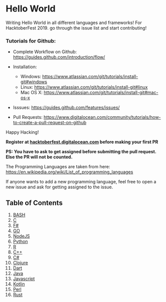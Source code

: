 # Hello World
Writing Hello World in all different languages and frameworks! For HacktoberFest 2019.
go through the issue list and start contributing!

### Tutorials for Github:

- Complete Workflow on Github: https://guides.github.com/introduction/flow/

- Installation:
	- Windows: https://www.atlassian.com/git/tutorials/install-git#windows
	- Linux: https://www.atlassian.com/git/tutorials/install-git#linux
	- Mac OS X: https://www.atlassian.com/git/tutorials/install-git#mac-os-x

- Isssues: https://guides.github.com/features/issues/

- Pull Requests: https://www.digitalocean.com/community/tutorials/how-to-create-a-pull-request-on-github


Happy Hacking!


**Register at [hacktoberfest.digitalocean.com](https://hacktoberfest.digitalocean.com) before making your first PR**

**PS: You have to ask to get assigned before submitting the pull request. Else the PR will not be counted.**

The Programming Languages are taken from here: https://en.wikipedia.org/wiki/List_of_programming_languages

If anyone wants to add a new programming language, feel free to open a new issue and ask for getting assigned to the issue.


## Table of Contents

1. [BASH](BASH)
2. [C](C)
3. [F&#35;](F_#)
4. [GO](GO)
5. [NodeJS](NODEJS)
6. [Python](Python)
7. [R](R)
8. [C++](C++)
9. [C&#35;](c_#)
10. [Clojure](clojure)
11. [Dart](dart)
12. [Java](java)
13. [Javascript](javascript)
14. [Kotlin](kotlin)
15. [Perl](perl)
16. [Rust](rust)
